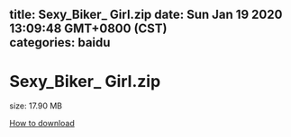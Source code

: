 
title: Sexy_Biker_ Girl.zip
date: Sun Jan 19 2020 13:09:48 GMT+0800 (CST)    
categories: baidu
---

# Sexy_Biker_ Girl.zip
size: 17.90 MB
 
 

[How to download](https://bpcam.bemobtrk.com/go/2ceec3aa-1ca2-46d6-b9ff-aaa5c184517c?jno=10)